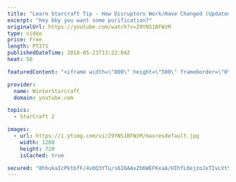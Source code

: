 ```yaml
---
title: "Learn Starcraft Tip - How Disruptors Work/Have Changed (Updated Patch 4.0 2018)"
excerpt: "hey bby you want some purification?"
originalUrl: https://youtube.com/watch?v=29YNS1BFWzM
type: video
price: Free
length: PT37S
publishedDateTime: 2018-05-23T13:22:04Z
heat: 50

featuredContent: "<iframe width=\"800\" height=\"500\" frameborder=\"0\" src=\"https://www.youtube.com/embed/29YNS1BFWzM\" allow=\"accelerometer; autoplay; encrypted-media; gyroscope; picture-in-picture\" allowfullscreen></iframe>"

provider:
  name: WinterStarcraft
  domain: youtube.com

topics:
  - StarCraft 2

images:
  - url: https://i.ytimg.com/vi/29YNS1BFWzM/maxresdefault.jpg
    width: 1280
    height: 720
    isCached: true

secured: "8hhukaIcPktbfF/4vOQ3YTu/s6I6AAxZb6WEFKxaA/UIhfLOejzoJxTIvLVt5Nfh4Zxgahe6kPfpIumDSRdSt8cWh7hLtLUaqJgFnOmLzQFfkvThwMAV9o8cxIt3W9BzsUpBFdkvEKer4AgFNhwRx17Mu5WtoBZODF/Ndwe3CIgaqt+M0q0q1RBg9yu1ndAvdWA9pr3MkVgl98J7/279nQA2VltPotvks6Q6zb1WwdcdaS846hxpnL58mWc89nQVzg2J9ZEMdk/luorCsjtff3L7QxD7K55cnRuukxo2olVGATrU9vQe+i56hBneQykitJzSNAijyLwe3mXYCOp2QdjypJYmr7HIfGkac8PFYssisl0WPepLez08rhoFpgH+fFQxILSOVo/WL6U3KpilqzManNqFKxw7gF06fv0I2mI=;G/TO7kE0Tg3oUqQpI8NrLg=="
---
```


